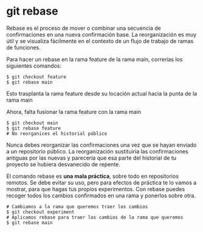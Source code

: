 # git rebase

Rebase es el proceso de mover o combinar una secuencia de confirmaciones en una nueva confirmación base. La reorganización es muy útil y se visualiza fácilmente en el contexto de un flujo de trabajo de ramas de funciones. 

Para hacer un rebase en la rama feature de la rama main, correrías los siguientes comandos:

```
$ git checkout feature
$ git rebase main
```

Esto trasplanta la rama feature desde su locación actual hacia la punta de la rama main

Ahora, falta fusionar la rama feature con la rama main
```
$ git checkout main
$ git rebase feature
# No reorganices el historial público
```

Nunca debes reorganizar las confirmaciones una vez que se hayan enviado a un repositorio público. La reorganización sustituiría las confirmaciones antiguas por las nuevas y parecería que esa parte del historial de tu proyecto se hubiera desvanecido de repente.

El comando rebase es __una mala práctica__, sobre todo en repositorios remotos. Se debe evitar su uso, pero para efectos de práctica te lo vamos a mostrar, para que hagas tus propios experimentos. Con rebase puedes recoger todos los cambios confirmados en una rama y ponerlos sobre otra.

```
# Cambiamos a la rama que queremos traer los cambios
$ git checkout experiment
# Aplicamos rebase para traer los cambios de la rama que queremos 
$ git rebase main
```
